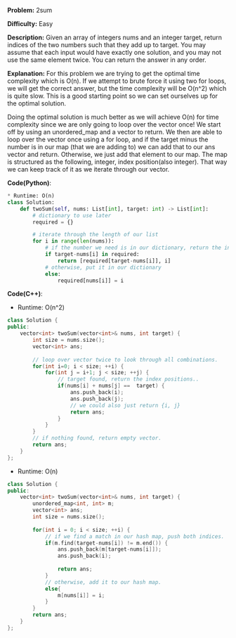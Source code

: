 **Problem:** 2sum

**Difficulty:** Easy

**Description:** Given an array of integers nums and an integer target, return indices of the two numbers such that they add up to target. You may assume that each input would have exactly one solution, and you may not use the same element twice. You can return the answer in any order.

**Explanation:**
For this problem we are trying to get the optimal time complexity which is O(n). If we attempt to brute force it using two for loops, we will get the correct answer, but the time complexity will be O(n^2) which is quite slow. This is a good starting point so we can set ourselves up for the optimal solution.

Doing the optimal solution is much better as we will achieve O(n) for time complexity since we are only going to loop over the vector once! We start off by using an unordered_map and a vector to return. We then are able to loop over the vector once using a for loop, and if the target minus the number is in our map (that we are adding to) we can add that to our ans vector and return. Otherwise, we just add that element to our map. The map is structured as the following, integer, index position(also integer). That way we can keep track of it as we iterate through our vector.


**Code(Python)**:

```Python
* Runtime: O(n)
class Solution:
    def twoSum(self, nums: List[int], target: int) -> List[int]:
        # dictionary to use later
        required = {}

        # iterate through the length of our list
        for i in range(len(nums)):
            # if the number we need is in our dictionary, return the indices
            if target-nums[i] in required:
                return [required[target-nums[i]], i]
            # otherwise, put it in our dictionary
            else:
                required[nums[i]] = i
```

**Code(C++)**:
* Runtime: O(n^2)
```C++
class Solution {
public:
    vector<int> twoSum(vector<int>& nums, int target) {
        int size = nums.size();
        vector<int> ans;
        
        // loop over vector twice to look through all combinations.
        for(int i=0; i < size; ++i) {
            for(int j = i+1; j < size; ++j) {
                // target found, return the index positions..
                if(nums[i] + nums[j] ==  target) {
                    ans.push_back(i);
                    ans.push_back(j);
                    // we could also just return {i, j}
                    return ans;
                }
            }
        }
        // if nothing found, return empty vector.
        return ans;
    }
};
```

* Runtime: O(n)
```C++
class Solution {
public:
    vector<int> twoSum(vector<int>& nums, int target) {
        unordered_map<int, int> m;
        vector<int> ans;
        int size = nums.size();
        
        for(int i = 0; i < size; ++i) {
            // if we find a match in our hash map, push both indices.
            if(m.find(target-nums[i]) != m.end()) {
                ans.push_back(m[target-nums[i]]);
                ans.push_back(i);
                
                return ans;
            }
            // otherwise, add it to our hash map.
            else{
                m[nums[i]] = i;
            }
        }
        return ans;
    }
};
```
